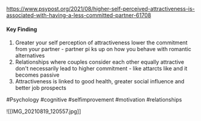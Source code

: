 https://www.psypost.org/2021/08/higher-self-perceived-attractiveness-is-associated-with-having-a-less-committed-partner-61708

#### Key Finding
1. Greater your self perception of attractiveness lower the commitment from your partner - partner pi ks up on how you behave with romantic alternatives
2. Relationships where couples consider each other equally attractive don't necessarily lead to higher commitment - like attarcts like and it becomes passive
3. Attractiveness is linked to good health, greater social influence and better job prospects

#Psychology #cognitive #selfimprovement #motivation #relationships


![[IMG_20210819_120557.jpg]]

